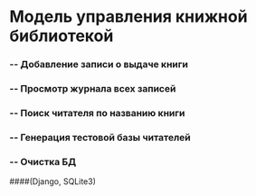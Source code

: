 # Модель управления книжной библиотекой
### **-- Добавление записи о выдаче книги**
### **-- Просмотр журнала всех записей**
### **-- Поиск читателя по названию книги**
### **-- Генерация тестовой базы читателей**
### **-- Очистка БД**

####(Django, SQLite3)
